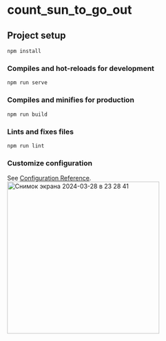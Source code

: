 # count_sun_to_go_out

## Project setup
```
npm install
```

### Compiles and hot-reloads for development
```
npm run serve
```

### Compiles and minifies for production
```
npm run build
```

### Lints and fixes files
```
npm run lint
```

### Customize configuration
See [Configuration Reference](https://cli.vuejs.org/config/).
<img width="353" alt="Снимок экрана 2024-03-28 в 23 28 41" src="https://github.com/ArsenyiPopov/sun_out/assets/103963781/f194a9b5-9524-49c5-89be-c98c7256800b">
